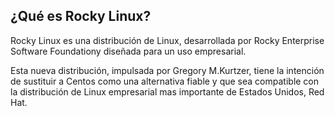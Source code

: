 
## ¿Qué es Rocky Linux?

Rocky Linux es una distribución de Linux, desarrollada por Rocky Enterprise Software Foundationy diseñada para un uso empresarial.

Esta nueva distribución, impulsada por Gregory M.Kurtzer, tiene la intención de sustituir a Centos como una alternativa fiable y que sea compatible con la distribución de Linux empresarial mas importante de Estados Unidos, Red Hat.
